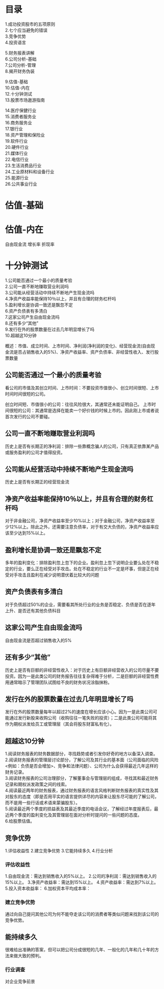# 目录
1.成功投资股市的五项原则    
2.七个应当避免的错误   
3.竞争优势   
4.投资语言   

5.财务报表讲解   
6.公司分析-基础   
7.公司分析-管理   
8.揭开财务伪装    

9.估值-基础   
10.估值-内在   
12.十分钟测试   
13.股票市场遨游指南   

14.医疗保健行业   
15.消费者服务业    
16.商务服务业    
17.银行业   
18.资产管理和保险业  
19.软件行业   
20.硬件行业   
21.媒体行业  
22.电信行业  
23.生活消费品行业   
24.工业原材料和设备行业    
25.能源行业   
26.公共事业行业   

# 估值-基础

# 估值-内在
自由现金流
增长率
折现率

# 十分钟测试  
1.公司能否通过一个最小的质量考验    
2.公司一直不断地赚取营业利润吗   
3.公司能从经营活动中持续不断地产生现金流吗   
4.净资产收益率能保持10％以上，并且有合理的财务杠杆吗   
5.盈利增长是协调一致还是飘忽不定   
6.资产负债表有多清白   
7.这家公司产生自由现金流吗   
8.还有多少“其他”   
9.发行在外的股票数量在过去几年明显增长了吗   
10.超越这10分钟  

概述：市值、成立时间、上市时间、净利润(净利润的变化)、经营现金流(自由现金流是否占销售收入的5%)、净资产收益率、资产负债率、非经营性收入、发行股票数量

## 公司能否通过一个最小的质量考验
看公司的市值及其创立时间、上市时间：不要投资市值很小、创立时间很短、上市时间时间很短的公司。

创立时间短、市值很小的公司：往往风险很大，其通常还未能证明自己。
上市时间很短的公司：其通常是选择在能卖一个好价钱的时候上市的。因此刚上市或者说首次发行的公司不要碰。

## 公司一直不断地赚取营业利润吗
历史上是否有长期正的净利润：排除一些靠概念骗人的公司，只有真正依靠某产品或服务盈利的公司才值得投资。

## 公司能从经营活动中持续不断地产生现金流吗
历史上是否有长期正的经营现金流

## 净资产收益率能保持10％以上，并且有合理的财务杠杆吗
对于非金融公司，净资产收益率至少10%以上；对于金融公司，净资产收益率至少12%以上。除此之外，还需要注意负债率，对于有交大负债的，净资产收益率应该至少达到15%以上。

## 盈利增长是协调一致还是飘忽不定
多年的盈利变化：排除盈利忽上忽下的企业。盈利忽上忽下说明企业要么处在不稳定的行业，要么正在经受对手攻击。处在不稳定的行业不一定是坏事，但是正在经受对手攻击且盈利在减少说明潜伏着比较大的问题

## 资产负债表有多清白
对于负债超过50%的企业，需要看其所处行业的业务是否稳定、负债是否在逐年上升、是否还有其他负债科目

## 这家公司产生自由现金流吗
自由现金流是否超过销售收入的5%

## 还有多少“其他”
历史上是否有巨额的非经营性收入：对于历史上有巨额非经营收入的公司尽量不要投资。因为一是此类公司的财务报告往往复杂得难于分析，二是巨额的非经营性费用通常暗示了管理团队试图给不良的财务状况涂脂抹粉。

## 发行在外的股票数量在过去几年明显增长了吗
发行在外的股票数量每年以超过2%的速度在增长应该小心。因为一是此类公司可能通过发行新股来收购公司（收购往往一笔失败的投资）；二是此类公司可能将其作为期权派发给员工或管理层（其会将股东财富私有化）。

## 超越这10分钟
1.阅读财务报表的财务数据部分，寻找趋势或者引发你好奇的地方以备深入调查。    
2.阅读财务报表的管理层讨论部分，了解公司及其行业的基本面（公司面临的风险<例如：负债是否会增加>、竞争和法律问题）、公司为什么会获得最近几年这样的财务记录。    
3.阅读财务报表的公司治理部分，了解董事会与管理层的组成，寻找其和最近财务记录和期权派发政策之间的线索。    
4.阅读最近两年的财务报表，通过财务报表的语言风格判断财务报表的真实性及其对股东的态度（即是否用平实的语言提供详尽的内容来让股东尽可能的了解公司，而不是用一些行话或术语来蒙骗股东）。    
5.阅读最近两个季度的损益表及其最近季度的电话会议，了解经过年度报表后，最近两个季度的盈利变化及其管理层在面对分析时提问的一些问题的态度。   
6.给股票估值。   

## 竞争优势  
1.评估收益性
2.建立竞争优势
3.它能持续多久
4.行业分析

### 评估收益性
1.自由现金流：需达到销售收入的5%以上。
2.公司的净利润：需达到销售收入的15%以上。
3.净资产收益率：需达到15%以上。
4.资产收益率：需达到7%以上。
5.投入资本收益率：
6.加权资本平均成本率：

### 建立竞争优势
通过向自己提问其他公司为何不能夺走该公司的消费者等类似问题来找到该公司的竞争优势。

## 能持续多久
很难给出准确的答案，但可以把公司分成很短的几年、一般化的几年和几十年的方法来做大致的预判。

### 行业调查
对企业竞争前景

